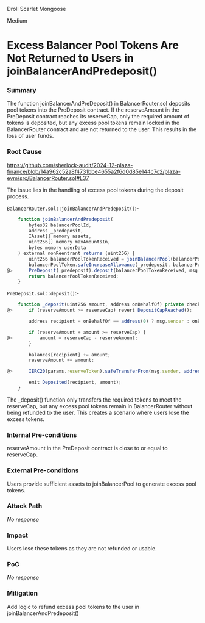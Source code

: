 Droll Scarlet Mongoose

Medium

# Excess Balancer Pool Tokens Are Not Returned to Users in joinBalancerAndPredeposit()

### Summary

The function joinBalancerAndPreDeposit() in BalancerRouter.sol deposits pool tokens into the PreDeposit contract. If the reserveAmount in the PreDeposit contract reaches its reserveCap, only the required amount of tokens is deposited, but any excess pool tokens remain locked in the BalancerRouter contract and are not returned to the user. This results in the loss of user funds.

### Root Cause

https://github.com/sherlock-audit/2024-12-plaza-finance/blob/14a962c52a8f4731bbe4655a2f6d0d85e144c7c2/plaza-evm/src/BalancerRouter.sol#L37

The issue lies in the handling of excess pool tokens during the deposit process.

`BalancerRouter.sol::joinBalancerAndPredeposit()`:-

```javascript
    function joinBalancerAndPredeposit(
        bytes32 balancerPoolId,
        address _predeposit,
        IAsset[] memory assets,
        uint256[] memory maxAmountsIn,
        bytes memory userData
    ) external nonReentrant returns (uint256) {
        uint256 balancerPoolTokenReceived = joinBalancerPool(balancerPoolId, assets, maxAmountsIn, userData);
        balancerPoolToken.safeIncreaseAllowance(_predeposit, balancerPoolTokenReceived);
@>      PreDeposit(_predeposit).deposit(balancerPoolTokenReceived, msg.sender);
        return balancerPoolTokenReceived;
    }
```

`PreDeposit.sol::deposit()`:-

```javascript
    function _deposit(uint256 amount, address onBehalfOf) private checkDepositStarted checkDepositNotEnded {
@>      if (reserveAmount >= reserveCap) revert DepositCapReached();

        address recipient = onBehalfOf == address(0) ? msg.sender : onBehalfOf;

        if (reserveAmount + amount >= reserveCap) {
@>          amount = reserveCap - reserveAmount;
        }

        balances[recipient] += amount;
        reserveAmount += amount;

@>      IERC20(params.reserveToken).safeTransferFrom(msg.sender, address(this), amount);

        emit Deposited(recipient, amount);
    }
```
The _deposit() function only transfers the required tokens to meet the reserveCap, but any excess pool tokens remain in BalancerRouter without being refunded to the user. This creates a scenario where users lose the excess tokens.

### Internal Pre-conditions

reserveAmount in the PreDeposit contract is close to or equal to reserveCap.

### External Pre-conditions

Users provide sufficient assets to joinBalancerPool to generate excess pool tokens.

### Attack Path

_No response_

### Impact

Users lose these tokens as they are not refunded or usable.

### PoC

_No response_

### Mitigation

Add logic to refund excess pool tokens to the user in joinBalancerAndPredeposit()